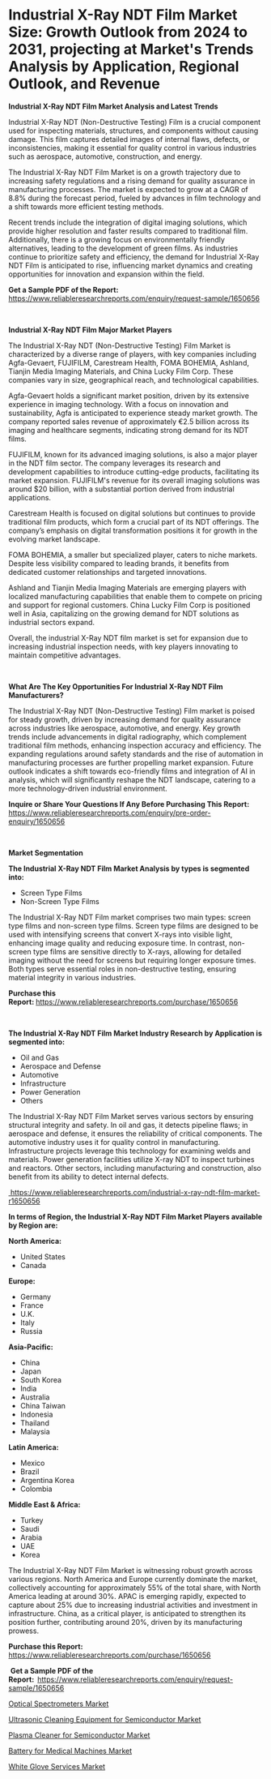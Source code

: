 <p><h1>Industrial X-Ray NDT Film Market Size: Growth Outlook from 2024 to 2031, projecting at Market's Trends Analysis by Application, Regional Outlook, and Revenue</h1></p><p><strong>Industrial X-Ray NDT Film Market Analysis and Latest Trends</strong></p>
<p><p>Industrial X-Ray NDT (Non-Destructive Testing) Film is a crucial component used for inspecting materials, structures, and components without causing damage. This film captures detailed images of internal flaws, defects, or inconsistencies, making it essential for quality control in various industries such as aerospace, automotive, construction, and energy. </p><p>The Industrial X-Ray NDT Film Market is on a growth trajectory due to increasing safety regulations and a rising demand for quality assurance in manufacturing processes. The market is expected to grow at a CAGR of 8.8% during the forecast period, fueled by advances in film technology and a shift towards more efficient testing methods. </p><p>Recent trends include the integration of digital imaging solutions, which provide higher resolution and faster results compared to traditional film. Additionally, there is a growing focus on environmentally friendly alternatives, leading to the development of green films. As industries continue to prioritize safety and efficiency, the demand for Industrial X-Ray NDT Film is anticipated to rise, influencing market dynamics and creating opportunities for innovation and expansion within the field.</p></p>
<p><strong>Get a Sample PDF of the Report:&nbsp;</strong> <a href="https://www.reliableresearchreports.com/enquiry/request-sample/1650656?utm_campaign=38&utm_medium=2&utm_source=Github&utm_content=ia&utm_term=03102024&utm_id=industrial-x-ray-ndt-film">https://www.reliableresearchreports.com/enquiry/request-sample/1650656</a></p>
<p>&nbsp;</p>
<p><strong>Industrial X-Ray NDT Film Major Market Players</strong></p>
<p><p>The Industrial X-Ray NDT (Non-Destructive Testing) Film Market is characterized by a diverse range of players, with key companies including Agfa-Gevaert, FUJIFILM, Carestream Health, FOMA BOHEMIA, Ashland, Tianjin Media Imaging Materials, and China Lucky Film Corp. These companies vary in size, geographical reach, and technological capabilities.</p><p>Agfa-Gevaert holds a significant market position, driven by its extensive experience in imaging technology. With a focus on innovation and sustainability, Agfa is anticipated to experience steady market growth. The company reported sales revenue of approximately €2.5 billion across its imaging and healthcare segments, indicating strong demand for its NDT films.</p><p>FUJIFILM, known for its advanced imaging solutions, is also a major player in the NDT film sector. The company leverages its research and development capabilities to introduce cutting-edge products, facilitating its market expansion. FUJIFILM's revenue for its overall imaging solutions was around $20 billion, with a substantial portion derived from industrial applications.</p><p>Carestream Health is focused on digital solutions but continues to provide traditional film products, which form a crucial part of its NDT offerings. The company’s emphasis on digital transformation positions it for growth in the evolving market landscape.</p><p>FOMA BOHEMIA, a smaller but specialized player, caters to niche markets. Despite less visibility compared to leading brands, it benefits from dedicated customer relationships and targeted innovations.</p><p>Ashland and Tianjin Media Imaging Materials are emerging players with localized manufacturing capabilities that enable them to compete on pricing and support for regional customers. China Lucky Film Corp is positioned well in Asia, capitalizing on the growing demand for NDT solutions as industrial sectors expand.</p><p>Overall, the industrial X-Ray NDT film market is set for expansion due to increasing industrial inspection needs, with key players innovating to maintain competitive advantages.</p></p>
<p>&nbsp;</p>
<p><strong>What Are The Key Opportunities For Industrial X-Ray NDT Film Manufacturers?</strong></p>
<p><p>The Industrial X-Ray NDT (Non-Destructive Testing) Film market is poised for steady growth, driven by increasing demand for quality assurance across industries like aerospace, automotive, and energy. Key growth trends include advancements in digital radiography, which complement traditional film methods, enhancing inspection accuracy and efficiency. The expanding regulations around safety standards and the rise of automation in manufacturing processes are further propelling market expansion. Future outlook indicates a shift towards eco-friendly films and integration of AI in analysis, which will significantly reshape the NDT landscape, catering to a more technology-driven industrial environment.</p></p>
<p><strong>Inquire or Share Your Questions If Any Before Purchasing This Report:</strong> <a href="https://www.reliableresearchreports.com/enquiry/pre-order-enquiry/1650656?utm_campaign=38&utm_medium=2&utm_source=Github&utm_content=ia&utm_term=03102024&utm_id=industrial-x-ray-ndt-film">https://www.reliableresearchreports.com/enquiry/pre-order-enquiry/1650656</a></p>
<p>&nbsp;</p>
<p><strong>Market Segmentation</strong></p>
<p><strong>The Industrial X-Ray NDT Film Market Analysis by types is segmented into:</strong></p>
<p><ul><li>Screen Type Films</li><li>Non-Screen Type Films</li></ul></p>
<p><p>The Industrial X-Ray NDT Film market comprises two main types: screen type films and non-screen type films. Screen type films are designed to be used with intensifying screens that convert X-rays into visible light, enhancing image quality and reducing exposure time. In contrast, non-screen type films are sensitive directly to X-rays, allowing for detailed imaging without the need for screens but requiring longer exposure times. Both types serve essential roles in non-destructive testing, ensuring material integrity in various industries.</p></p>
<p><strong>Purchase this Report:&nbsp;</strong><a href="https://www.reliableresearchreports.com/purchase/1650656?utm_campaign=38&utm_medium=2&utm_source=Github&utm_content=ia&utm_term=03102024&utm_id=industrial-x-ray-ndt-film">https://www.reliableresearchreports.com/purchase/1650656</a></p>
<p>&nbsp;</p>
<p><strong>The Industrial X-Ray NDT Film Market Industry Research by Application is segmented into:</strong></p>
<p><ul><li>Oil and Gas</li><li>Aerospace and Defense</li><li>Automotive</li><li>Infrastructure</li><li>Power Generation</li><li>Others</li></ul></p>
<p><p>The Industrial X-Ray NDT Film Market serves various sectors by ensuring structural integrity and safety. In oil and gas, it detects pipeline flaws; in aerospace and defense, it ensures the reliability of critical components. The automotive industry uses it for quality control in manufacturing. Infrastructure projects leverage this technology for examining welds and materials. Power generation facilities utilize X-ray NDT to inspect turbines and reactors. Other sectors, including manufacturing and construction, also benefit from its ability to detect internal defects.</p></p>
<p><a href="https://www.reliableresearchreports.com/industrial-x-ray-ndt-film-market-r1650656?utm_campaign=38&utm_medium=2&utm_source=Github&utm_content=ia&utm_term=03102024&utm_id=industrial-x-ray-ndt-film">&nbsp;https://www.reliableresearchreports.com/industrial-x-ray-ndt-film-market-r1650656</a></p>
<p><strong>In terms of Region, the Industrial X-Ray NDT Film Market Players available by Region are:</strong></p>
<p>
    <p> <strong> North America: </strong>
        <ul>
            <li>United States</li>
            <li>Canada</li>
        </ul>
        </p> 
    <p> <strong> Europe: </strong>
        <ul>
            <li>Germany</li>
            <li>France</li>
            <li>U.K.</li>
            <li>Italy</li>
            <li>Russia</li>
        </ul>
        </p> 
    <p> <strong> Asia-Pacific: </strong>
        <ul>
            <li>China</li>
            <li>Japan</li>
            <li>South Korea</li>
            <li>India</li>
            <li>Australia</li>
            <li>China Taiwan</li>
            <li>Indonesia</li>
            <li>Thailand</li>
            <li>Malaysia</li>
        </ul>
        </p> 
    <p> <strong> Latin America: </strong>
        <ul>
            <li>Mexico</li>
            <li>Brazil</li>
            <li>Argentina Korea</li>
            <li>Colombia</li>
        </ul>
        </p> 
    <p> <strong> Middle East & Africa: </strong>
        <ul>
            <li>Turkey</li>
            <li>Saudi</li>
            <li>Arabia</li>
            <li>UAE</li>
            <li>Korea</li>
        </ul>
    </p>
    </p>
<p><p>The Industrial X-Ray NDT Film Market is witnessing robust growth across various regions. North America and Europe currently dominate the market, collectively accounting for approximately 55% of the total share, with North America leading at around 30%. APAC is emerging rapidly, expected to capture about 25% due to increasing industrial activities and investment in infrastructure. China, as a critical player, is anticipated to strengthen its position further, contributing around 20%, driven by its manufacturing prowess.</p></p>
<p><strong>Purchase this Report: </strong><a href="https://www.reliableresearchreports.com/purchase/1650656?utm_campaign=38&utm_medium=2&utm_source=Github&utm_content=ia&utm_term=03102024&utm_id=industrial-x-ray-ndt-film">https://www.reliableresearchreports.com/purchase/1650656</a></p>
<p>&nbsp;<strong>Get a Sample PDF of the Report:&nbsp;&nbsp;</strong><a href="https://www.reliableresearchreports.com/enquiry/request-sample/1650656?utm_campaign=38&utm_medium=2&utm_source=Github&utm_content=ia&utm_term=03102024&utm_id=industrial-x-ray-ndt-film">https://www.reliableresearchreports.com/enquiry/request-sample/1650656</a></p>
<p><strong></strong></p>
<p><p><a href="https://www.linkedin.com/pulse/optical-spectrometers-market-report-product-type-atomic-spectrometrymolecular-eianf?trackingId=mtBO21qKQ3WeLjcnTm8Ejw%3D%3D&utm_campaign=38&utm_medium=2&utm_source=Github&utm_content=ia&utm_term=03102024&utm_id=industrial-x-ray-ndt-film">Optical Spectrometers Market</a></p><p><a href="https://issuu.com/reportprime-2/docs/ultrasonic-cleaning-equipment-for-s_f29e97de03ef66?utm_campaign=38&utm_medium=2&utm_source=Github&utm_content=ia&utm_term=03102024&utm_id=industrial-x-ray-ndt-film">Ultrasonic Cleaning Equipment for Semiconductor Market</a></p><p><a href="https://issuu.com/reportprime-2/docs/plasma-cleaner-for-semiconductor-ma_59a10077f8fd44?utm_campaign=38&utm_medium=2&utm_source=Github&utm_content=ia&utm_term=03102024&utm_id=industrial-x-ray-ndt-film">Plasma Cleaner for Semiconductor Market</a></p><p><a href="https://github.com/jennyt6m/Market-Research-Report-List-1/blob/main/battery-for-medical-machines-market.md?utm_campaign=38&utm_medium=2&utm_source=Github&utm_content=ia&utm_term=03102024&utm_id=industrial-x-ray-ndt-film">Battery for Medical Machines Market</a></p><p><a href="https://www.linkedin.com/pulse/white-glove-services-market-share-new-trends-analysis-its-type-ppjef?utm_campaign=38&utm_medium=2&utm_source=Github&utm_content=ia&utm_term=03102024&utm_id=industrial-x-ray-ndt-film">White Glove Services Market</a></p></p>